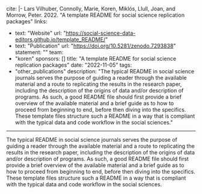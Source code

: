 cite: |-
  Lars Vilhuber, Connolly, Marie, Koren, Miklós, Llull, Joan, and Morrow, Peter. 2022. "A template README for social science replication packages"
links:
  - text: "Website"
    url: "https://social-science-data-editors.github.io/template_README/"
  - text: "Publication"
    url: "https://doi.org/10.5281/zenodo.7293838"
statement: ""
team:
  - "koren"
sponsors: []
title: "A template README for social science replication packages"
date: "2022-11-05"
tags:
  - "other_publications"
description: "The typical README in social science journals serves the purpose of guiding a reader through the available material and a route to replicating the results in the research paper, including the description of the origins of data and/or description of programs. As such, a good README file should first provide a brief overview of the available material and a brief guide as to how to proceed from beginning to end, before then diving into the specifics. These template files structure such a README in a way that is compliant with the typical data and code workflow in the social sciences."

---

The typical README in social science journals serves the purpose of guiding a reader through the available material and a route to replicating the results in the research paper, including the description of the origins of data and/or description of programs. As such, a good README file should first provide a brief overview of the available material and a brief guide as to how to proceed from beginning to end, before then diving into the specifics. These template files structure such a README in a way that is compliant with the typical data and code workflow in the social sciences.

